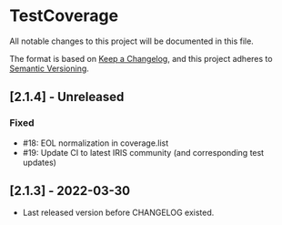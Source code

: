 # TestCoverage

All notable changes to this project will be documented in this file.

The format is based on [Keep a Changelog](https://keepachangelog.com/en/1.0.0/),
and this project adheres to [Semantic Versioning](https://semver.org/spec/v2.0.0.html).

## [2.1.4] - Unreleased

### Fixed
- #18: EOL normalization in coverage.list
- #19: Update CI to latest IRIS community (and corresponding test updates)

## [2.1.3] - 2022-03-30
- Last released version before CHANGELOG existed.